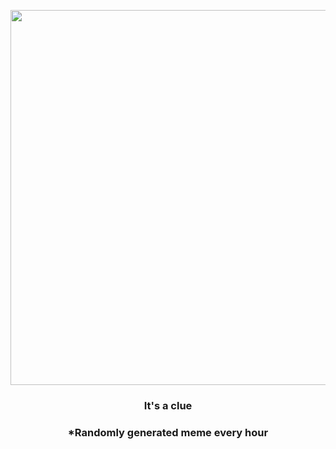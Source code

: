 <p align="center">
        <img src="https://i.redd.it/e2ao6439xs1a1.gif" width="600" height="600">
        </p>
        <h3 align="center">It's a clue</h3>
        <h3 align="center">*Randomly generated meme every hour</h3>
    